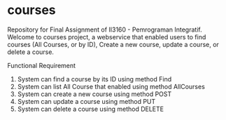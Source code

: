 # courses
Repository for Final Assignment of II3160 - Pemrograman Integratif.
Welcome to courses project, a webservice that enabled users to find courses (All Courses, or by ID), Create a new course, update a course, or delete a course.

Functional Requirement
1. System can find a course by its ID
using method Find
2. System can list All Course that enabled
using method AllCourses
3. System can create a new course
using method POST
4. System can update a course
using method PUT
5. System can delete a course
using method DELETE
